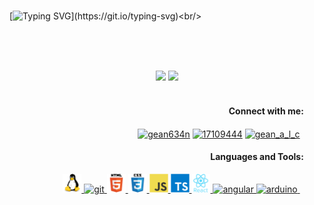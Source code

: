 <br/><br/><br/>

[![Typing SVG](https://readme-typing-svg.herokuapp.com?font=hack&size=40&center=true&vCenter=true&width=1000&lines=Hi+👋,+I'm+Gean+Gonçalves;A+fullstack+developer+from+Brazil.)](https://git.io/typing-svg)<br/>

<br/><br/><br>

<div align="center">
  <img height="150em" src="https://github-readme-stats-sigma-five.vercel.app/api?username=gean634n&count_private=true&show_icons=true&locale=en&theme=nord" />
  <img height="150em" src="https://github-readme-stats-sigma-five.vercel.app/api/top-langs?username=gean634n&count_private=true&show_icons=true&locale=en&layout=compact&theme=nord" />
</div>

<br/>

<h4 align="right">Connect with me:&nbsp;&nbsp;&nbsp;&nbsp;&nbsp;&nbsp;&nbsp;&nbsp;&nbsp;&nbsp;</h4>
<p align="right">
  <a href="https://linkedin.com/in/gean634n" target="blank"><img align="center" src="https://raw.githubusercontent.com/rahuldkjain/github-profile-readme-generator/master/src/images/icons/Social/linked-in-alt.svg" alt="gean634n" height="25" width="30" /></a>
<a href="https://stackoverflow.com/users/17109444" target="blank"><img align="center" src="https://raw.githubusercontent.com/rahuldkjain/github-profile-readme-generator/master/src/images/icons/Social/stack-overflow.svg" alt="17109444" height="25" width="30" /></a>
<a href="https://www.hackerrank.com/gean_a_l_c" target="blank"><img align="center" src="https://raw.githubusercontent.com/rahuldkjain/github-profile-readme-generator/master/src/images/icons/Social/hackerrank.svg" alt="gean_a_l_c" height="25" width="30" /></a>&nbsp;&nbsp;&nbsp;&nbsp;&nbsp;&nbsp;&nbsp;&nbsp;&nbsp;&nbsp;
</p>

<h4 align="right">Languages and Tools:&nbsp;&nbsp;&nbsp;&nbsp;&nbsp;&nbsp;&nbsp;&nbsp;&nbsp;&nbsp;</h4>
<p align="right">
   <a href="https://www.linux.org/" target="_blank"> <img src="https://raw.githubusercontent.com/devicons/devicon/master/icons/linux/linux-original.svg" alt="linux" height="30" width="30" /> </a> <a href="https://git-scm.com/" target="_blank"> <img src="https://www.vectorlogo.zone/logos/git-scm/git-scm-icon.svg" alt="git" height="30" width="30" /> </a> <a href="https://www.w3.org/html/" target="_blank"> <img src="https://raw.githubusercontent.com/devicons/devicon/master/icons/html5/html5-original-wordmark.svg" alt="html5" height="30" width="30" /> </a>  <a href="https://www.w3schools.com/css/" target="_blank"> <img src="https://raw.githubusercontent.com/devicons/devicon/master/icons/css3/css3-original-wordmark.svg" alt="css3"  height="30" width="30" /> </a> <a href="https://developer.mozilla.org/en-US/docs/Web/JavaScript" target="_blank"> <img src="https://raw.githubusercontent.com/devicons/devicon/master/icons/javascript/javascript-original.svg" alt="javascript" width="30" height="30"/> </a> <a href="https://www.typescriptlang.org/" target="_blank"> <img src="https://raw.githubusercontent.com/devicons/devicon/master/icons/typescript/typescript-original.svg" alt="typescript" height="30" width="30" /> </a> <a href="https://reactjs.org/" target="_blank"> <img src="https://raw.githubusercontent.com/devicons/devicon/master/icons/react/react-original-wordmark.svg" alt="react" height="30" width="30"/> </a>
<a href="https://angular.io/" target="_blank"> <img src="https://cdn.worldvectorlogo.com/logos/angular-icon-1.svg" alt="angular" height="30" width="30" /> <a href="https://www.arduino.cc/" target="_blank"> <img src="https://cdn.worldvectorlogo.com/logos/arduino-1.svg" alt="arduino" height="30" width="30" /> </a>&nbsp;&nbsp;&nbsp;&nbsp;&nbsp;&nbsp;&nbsp;&nbsp;&nbsp;&nbsp;
</p>
